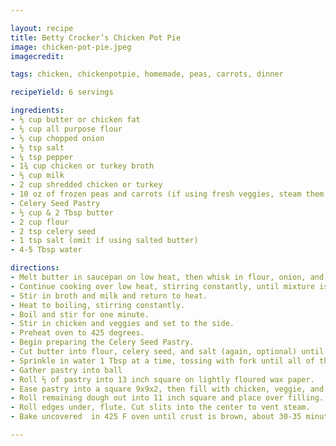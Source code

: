 ```yaml
---

layout: recipe
title: Betty Crocker’s Chicken Pot Pie
image: chicken-pot-pie.jpeg
imagecredit:

tags: chicken, chickenpotpie, homemade, peas, carrots, dinner

recipeYield: 6 servings

ingredients: 
- ⅓ cup butter or chicken fat
- ⅓ cup all purpose flour
- ⅓ cup chopped onion
- ½ tsp salt
- ¼ tsp pepper
- 1¾ cup chicken or turkey broth
- ⅔ cup milk
- 2 cup shredded chicken or turkey
- 10 oz of frozen peas and carrots (if using fresh veggies, steam them beforehand)
- Celery Seed Pastry
- ⅓ cup & 2 Tbsp butter
- 2 cup flour
- 2 tsp celery seed
- 1 tsp salt (omit if using salted butter)
- 4-5 Tbsp water

directions:
- Melt butter in saucepan on low heat, then whisk in flour, onion, and salt. 
- Continue cooking over low heat, stirring constantly, until mixture is smooth and bubbly; remove from heat.
- Stir in broth and milk and return to heat.
- Heat to boiling, stirring constantly.
- Boil and stir for one minute.
- Stir in chicken and veggies and set to the side.
- Preheat oven to 425 degrees.
- Begin preparing the Celery Seed Pastry.
- Cut butter into flour, celery seed, and salt (again, optional) until particles are the size of small peas.
- Sprinkle in water 1 Tbsp at a time, tossing with fork until all of the flour is moistened and pastry almost comes clean from side of the bowl. (1-2 Tbsp extra of water can be added if needed)
- Gather pastry into ball
- Roll ⅔ of pastry into 13 inch square on lightly floured wax paper.
- Ease pastry into a square 9x9x2, then fill with chicken, veggie, and gravy mix.
- Roll remaining dough out into 11 inch square and place over filling.
- Roll edges under, flute. Cut slits into the center to vent steam. 
- Bake uncovered  in 425 F oven until crust is brown, about 30-35 minutes.

---
```

